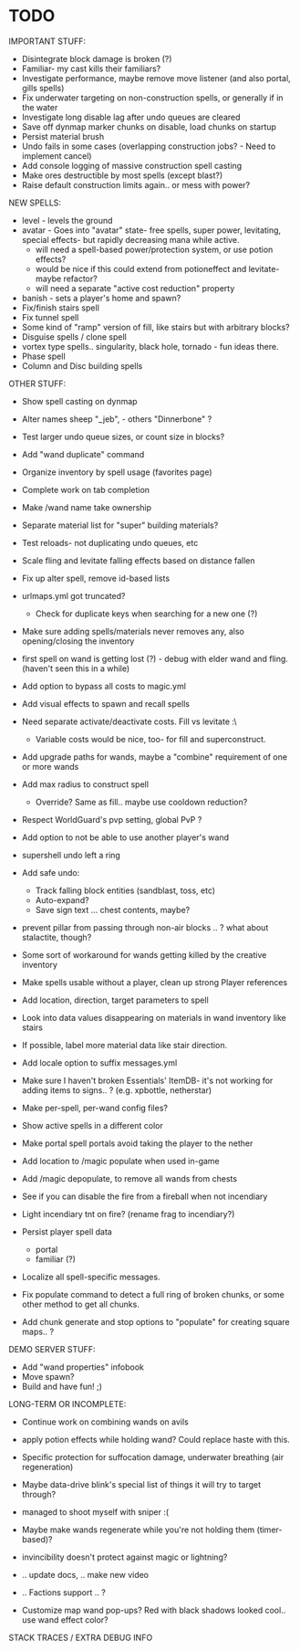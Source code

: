 # TODO

IMPORTANT STUFF:

 - Disintegrate block damage is broken (?)
 - Familiar- my cast kills their familiars?
 - Investigate performance, maybe remove move listener (and also portal, gills spells)
 - Fix underwater targeting on non-construction spells, or generally if in the water
 - Investigate long disable lag after undo queues are cleared
 - Save off dynmap marker chunks on disable, load chunks on startup
 - Persist material brush
 - Undo fails in some cases (overlapping construction jobs? - Need to implement cancel)
 - Add console logging of massive construction spell casting
 - Make ores destructible by most spells (except blast?)
 - Raise default construction limits again.. or mess with power?

NEW SPELLS:

 - level - levels the ground
 - avatar - Goes into "avatar" state- free spells, super power, levitating, special effects- but rapidly decreasing mana while active.
    - will need a spell-based power/protection system, or use potion effects? 
    - would be nice if this could extend from potioneffect and levitate- maybe refactor?
    - will need a separate "active cost reduction" property
 - banish - sets a player's home and spawn?
 - Fix/finish stairs spell
 - Fix tunnel spell
 - Some kind of "ramp" version of fill, like stairs but with arbitrary blocks?
 - Disguise spells / clone spell
 - vortex type spells.. singularity, black hole, tornado - fun ideas there.
 - Phase spell
 - Column and Disc building spells

OTHER STUFF:
 
 - Show spell casting on dynmap
 - Alter names sheep "_jeb", - others "Dinnerbone" ?
 - Test larger undo queue sizes, or count size in blocks?
 - Add "wand duplicate" command
 - Organize inventory by spell usage (favorites page)
 - Complete work on tab completion
 - Make /wand name take ownership
 - Separate material list for "super" building materials?
 - Test reloads- not duplicating undo queues, etc
 - Scale fling and levitate falling effects based on distance fallen
 
 - Fix up alter spell, remove id-based lists
 - urlmaps.yml got truncated?
   - Check for duplicate keys when searching for a new one (?)
 - Make sure adding spells/materials never removes any, also opening/closing the inventory
  - first spell on wand is getting lost (?) - debug with elder wand and fling. (haven't seen this in a while) 
  
 - Add option to bypass all costs to magic.yml
 - Add visual effects to spawn and recall spells
 
 - Need separate activate/deactivate costs. Fill vs levitate :\
   - Variable costs would be nice, too- for fill and superconstruct.
 - Add upgrade paths for wands, maybe a "combine" requirement of one or more wands
 - Add max radius to construct spell
   - Override? Same as fill.. maybe use cooldown reduction?
 - Respect WorldGuard's pvp setting, global PvP ?
 - Add option to not be able to use another player's wand
 - supershell undo left a ring
 - Add safe undo:
   - Track falling block entities (sandblast, toss, etc)
   - Auto-expand?
   - Save sign text ... chest contents, maybe?
 - prevent pillar from passing through non-air blocks .. ? what about stalactite, though?
 - Some sort of workaround for wands getting killed by the creative inventory
 - Make spells usable without a player, clean up strong Player references
 - Add location, direction, target parameters to spell
 - Look into data values disappearing on materials in wand inventory like stairs
 - If possible, label more material data like stair direction.
 - Add locale option to suffix messages.yml
 - Make sure I haven't broken Essentials' ItemDB- it's not working for adding items to signs.. ? (e.g. xpbottle, netherstar)
 
 - Make per-spell, per-wand config files?
 - Show active spells in a different color
 - Make portal spell portals avoid taking the player to the nether
 
 - Add location to /magic populate when used in-game
 - Add /magic depopulate, to remove all wands from chests
 
 - See if you can disable the fire from a fireball when not incendiary
 - Light incendiary tnt on fire? (rename frag to incendiary?)

 - Persist player spell data
   - portal
   - familiar (?)
 - Localize all spell-specific messages.
 
 - Fix populate command to detect a full ring of broken chunks, or some other method to get all chunks.
 - Add chunk generate and stop options to "populate" for creating square maps.. ?

DEMO SERVER STUFF:

 - Add "wand properties" infobook
 - Move spawn?
 - Build and have fun! ;)

LONG-TERM OR INCOMPLETE:
 
 - Continue work on combining wands on avils
 - apply potion effects while holding wand? Could replace haste with this.
 - Specific protection for suffocation damage, underwater breathing (air regeneration)
 - Maybe data-drive blink's special list of things it will try to target through?
 - managed to shoot myself with sniper :(
 - Maybe make wands regenerate while you're not holding them (timer-based)?

 - invincibility doesn't protect against magic or lightning?
 - .. update docs, .. make new video
 - .. Factions support .. ?

 - Customize map wand pop-ups? Red with black shadows looked cool.. use wand effect color?

STACK TRACES / EXTRA DEBUG INFO

	